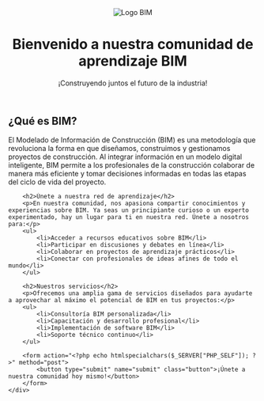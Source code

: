 <?php
// Si se envía el formulario de registro, redirigir a la página de bienvenida
if ($_SERVER["REQUEST_METHOD"] == "POST" && isset($_POST['submit'])) {
    header("Location: welcome.php");
    exit();
}
?>

<!DOCTYPE html>
<html lang="es">
<head>
    <meta charset="UTF-8">
    <meta name="viewport" content="width=device-width, initial-scale=1.0">
    <title>Crear redes de aprendizaje de BIM para compartir conocimientos y experiencias</title>
</head>
<body>
    <header>
        <img src="bim_logo.png" alt="Logo BIM">
        <h1>Bienvenido a nuestra comunidad de aprendizaje BIM</h1>
        <p>¡Construyendo juntos el futuro de la industria!</p>
    </header>
    <div class="container">
        <h2>¿Qué es BIM?</h2>
        <p>El Modelado de Información de Construcción (BIM) es una metodología que revoluciona la forma en que diseñamos, construimos y gestionamos proyectos de construcción. Al integrar información en un modelo digital inteligente, BIM permite a los profesionales de la construcción colaborar de manera más eficiente y tomar decisiones informadas en todas las etapas del ciclo de vida del proyecto.</p>

        <h2>Únete a nuestra red de aprendizaje</h2>
        <p>En nuestra comunidad, nos apasiona compartir conocimientos y experiencias sobre BIM. Ya seas un principiante curioso o un experto experimentado, hay un lugar para ti en nuestra red. Únete a nosotros para:</p>
        <ul>
            <li>Acceder a recursos educativos sobre BIM</li>
            <li>Participar en discusiones y debates en línea</li>
            <li>Colaborar en proyectos de aprendizaje prácticos</li>
            <li>Conectar con profesionales de ideas afines de todo el mundo</li>
        </ul>

        <h2>Nuestros servicios</h2>
        <p>Ofrecemos una amplia gama de servicios diseñados para ayudarte a aprovechar al máximo el potencial de BIM en tus proyectos:</p>
        <ul>
            <li>Consultoría BIM personalizada</li>
            <li>Capacitación y desarrollo profesional</li>
            <li>Implementación de software BIM</li>
            <li>Soporte técnico continuo</li>
        </ul>

        <form action="<?php echo htmlspecialchars($_SERVER["PHP_SELF"]); ?>" method="post">
            <button type="submit" name="submit" class="button">¡Únete a nuestra comunidad hoy mismo!</button>
        </form>
    </div>
</body>
</html>
